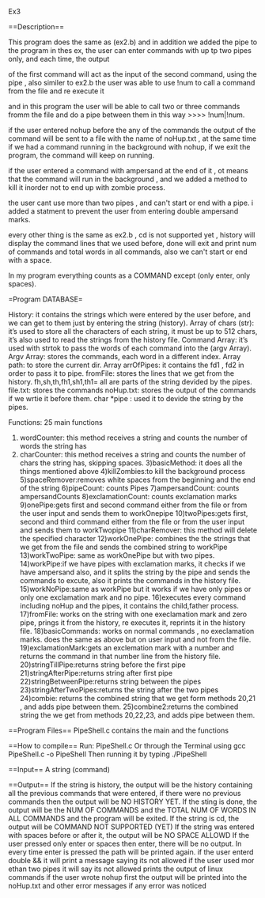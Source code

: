 Ex3

==Description==

 This program does the same as (ex2.b) and in addition we added the pipe to the program in thes ex, the user can enter commands with up tp two pipes only, and each time, the output 

of the first command will act as the input of the second command, using the pipe , also similer to ex2.b the user was able to use !num to call a command from the file and re execute it

and in this program the user will be able to call two or three commands fromm the file and do a pipe between them in this way >>>> !num|!num.

if the user entered nohup before the any of the commands the output of the command will  be 
sent to a file with the name of noHup.txt , at the same time if we had a command running in 
the background with nohup, if we exit the program, the command will keep on running.

if the user entered a command with ampersand at the end of it , ot means that the command will run in the background , and we added a method to kill it inorder not to end up with zombie process.

the user cant use more than two pipes , and can't start or end with a pipe.
i added a statment to prevent the user from entering double ampersand marks.

every other thing is the same as ex2.b , cd is not supported yet , history will display the command lines that we used before, done will exit and print num of commands and total words in all commands, also we can't start or end with a space.

In my program everything counts as a COMMAND except (only enter, only spaces).

=Program DATABASE=

History: it contains the strings which were entered by the user before, and we can get to them just by entering the string (history).
Array of chars (str):  it’s used to store all the characters of each string, it must be up to 512 chars, it’s also used to read the strings from the history file.
Command Array: it’s used with strtok to pass the words of each command into the (argv Array).
Argv Array: stores the commands, each word in a different index.
Array path: to store the current dir.
Array arrOfPipes: it contains the fd1 , fd2 in order to pass it to pipe.
fromFile: stores the lines that we get from the history.
fh,sh,th,fh1,sh1,th1= all are parts of the string devided by the pipes.
file.txt: stores the commands 
noHup.txt: stores the output of the commands if we wrtie it before them.
char *pipe : used it to devide the string by the pipes.

Functions:
25 main functions 

1)	wordCounter: this method receives a string and counts the number of words the string has
2)	charCounter: this method receives a string and counts the number of chars the string has, skipping spaces.
3)basicMethod: it does all the things mentioned above
4)killZombies:to kill the background process
5)spaceRemover:removes white spaces from the beginning and the end of the string
6)pipeCount: counts Pipes
7)ampersandCount: counts ampersandCounts
8)exclamationCount: counts exclamation marks
9)onePipe:gets first and second command either from the file or from the user input and sends them to workOnepipe
10)twoPipes:gets first, second and third command either from the file or from the user input and sends them to workTwopipe
11)charRemover: this method will delete the specified character
12)workOnePipe: combines the the strings that we get from the file and sends the combined string to workPipe
13)workTwoPipe: same as workOnePipe but with two pipes.
14)workPipe:if we have pipes with exclamation marks, it checks if we have ampersand also, and it splits the string by the pipe and sends the commands to excute, also it prints the commands in the history file.
15)workNoPipe:same as workPipe but it works if we have only pipes or only one exclamation mark and no pipe.
16)executes every command including noHup and the pipes, it contains the child,father process.
17)fromFile: works on the string with one execlamation mark and zero pipe, prings it from the history, re executes it, reprints it in the history file.
18)basicCommands: works on normal commands , no execlamation marks. does the same as above
but on user input and not from the file.
19)exclamationMark:gets an exclemation mark with a number and returns the command in that number line from the history file.
20)stringTillPipe:returns string before the first pipe
21)stringAfterPipe:returns string after first pipe
22)stringBetweenPipe:returns string between the pipes
23)stringAfterTwoPipes:returns the string after the two pipes
24)combie: returns the combined string that we get form methods 20,21 , and adds pipe  between them.
25)combine2:returns the combined string the we get from methods 20,22,23, and adds pipe between them.

==Program Files==
PipeShell.c      contains the main and the functions

==How to compile==
Run: PipeShell.c 
Or through the Terminal using gcc PipeShell.c -o PipeShell
Then running it by typing  ./PipeShell

==Input==
A string (command)

==Output==
If the string is history, the output will be the history containing all the previous commands that were entered, if there were no previous commands then the output will be NO HISTORY YET.
If the sting is done, the output will be the NUM OF COMMANDS and the TOTAL NUM OF WORDS IN ALL COMMANDS and the program will be exited.
If the string is cd, the output will be COMMAND NOT SUPPORTED (YET)
If the string was entered with spaces before or after it, the output will be NO SPACE ALLOWD
If the user pressed only enter or spaces then enter, there will be no output.
In every time enter is pressed the path will be printed again.
if the user enterd double && it will print a message saying its not allowed
if the user used mor ethan two pipes it will say its not allowed
prints the output of linux commands
if the user wrote nohup first the output will be printed into the noHup.txt
and other error messages if any error was noticed
